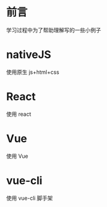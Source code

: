 # 前言

学习过程中为了帮助理解写的一些小例子

# nativeJS

使用原生 js+html+css

# React

使用 react

# Vue

使用 Vue

# vue-cli

使用 vue-cli 脚手架

